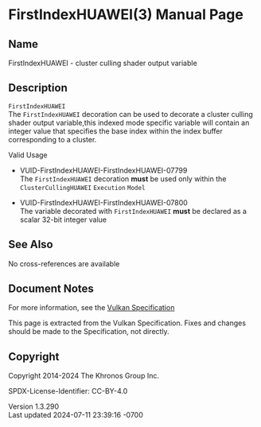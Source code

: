 # FirstIndexHUAWEI(3) Manual Page

## Name

FirstIndexHUAWEI - cluster culling shader output variable



## <a href="#_description" class="anchor"></a>Description

`FirstIndexHUAWEI`  
The `FirstIndexHUAWEI` decoration can be used to decorate a cluster
culling shader output variable,this indexed mode specific variable will
contain an integer value that specifies the base index within the index
buffer corresponding to a cluster.

Valid Usage

- <a href="#VUID-FirstIndexHUAWEI-FirstIndexHUAWEI-07799"
  id="VUID-FirstIndexHUAWEI-FirstIndexHUAWEI-07799"></a>
  VUID-FirstIndexHUAWEI-FirstIndexHUAWEI-07799  
  The `FirstIndexHUAWEI` decoration **must** be used only within the
  `ClusterCullingHUAWEI` `Execution` `Model`

- <a href="#VUID-FirstIndexHUAWEI-FirstIndexHUAWEI-07800"
  id="VUID-FirstIndexHUAWEI-FirstIndexHUAWEI-07800"></a>
  VUID-FirstIndexHUAWEI-FirstIndexHUAWEI-07800  
  The variable decorated with `FirstIndexHUAWEI` **must** be declared as
  a scalar 32-bit integer value

## <a href="#_see_also" class="anchor"></a>See Also

No cross-references are available

## <a href="#_document_notes" class="anchor"></a>Document Notes

For more information, see the <a
href="https://registry.khronos.org/vulkan/specs/1.3-extensions/html/vkspec.html#FirstIndexHUAWEI"
target="_blank" rel="noopener">Vulkan Specification</a>

This page is extracted from the Vulkan Specification. Fixes and changes
should be made to the Specification, not directly.

## <a href="#_copyright" class="anchor"></a>Copyright

Copyright 2014-2024 The Khronos Group Inc.

SPDX-License-Identifier: CC-BY-4.0

Version 1.3.290  
Last updated 2024-07-11 23:39:16 -0700
